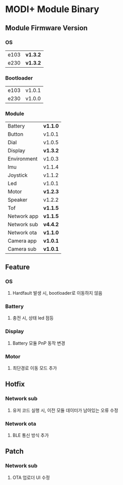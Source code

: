 # MODI+ Module Binary

## Module Firmware Version

### OS
| | |
|:---|:---|
| e103 | **v1.3.2** |
| e230 | **v1.3.2** |

### Bootloader
| | |
|:---|:---|
| e103 | v1.0.1 |
| e230 | v1.0.0 |

### Module
| | |
|:---|:---|
| Battery | **v1.1.0** |
| Button | v1.0.1 |
| Dial | v1.0.5 |
| Display | **v1.3.2** |
| Environment | v1.0.3 |
| Imu | v1.1.4 |
| Joystick | v1.1.2 |
| Led | v1.0.1 |
| Motor | **v1.2.3** |
| Speaker | v1.2.2 |
| Tof | **v1.1.5** |
| Network app | **v1.1.5** |
| Network sub | **v4.4.2** |
| Network ota | **v1.1.0** |
| Camera app | **v1.0.1** |
| Camera sub | **v1.0.1** |

## Feature

### OS
1. Hardfault 발생 시, bootloader로 이동하지 않음

### Battery
1. 충전 시, 상태 led 점등

### Display
1. Battery 모듈 PnP 동작 변경

### Motor
1. 최단경로 이동 모드 추가

## Hotfix

### Network sub
1. 유저 코드 실행 시, 이전 모듈 데이터가 남아있는 오류 수정

### Network ota
1. BLE 통신 방식 추가

## Patch

### Network sub
1. OTA 업로더 UI 수정

